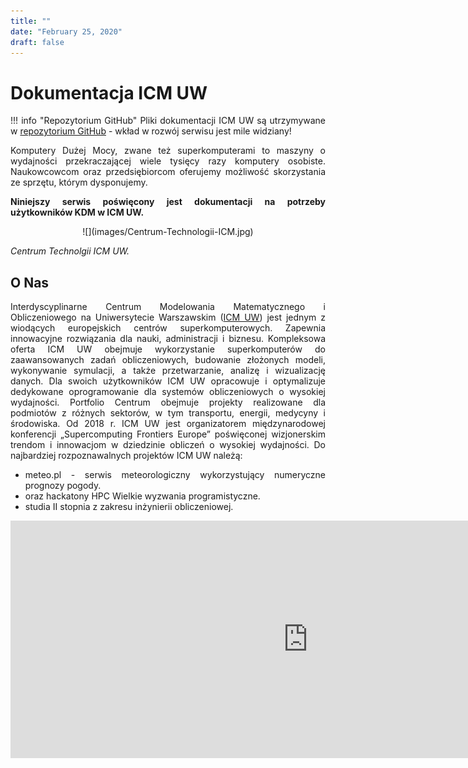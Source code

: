 ```yaml
---
title: ""
date: "February 25, 2020"
draft: false
---
```


<style>
body {text-align: justify}
</style>

# Dokumentacja ICM UW

!!! info "Repozytorium GitHub"
    Pliki dokumentacji ICM UW są utrzymywane w [repozytorium GitHub] - wkład w rozwój serwisu jest mile widziany!

[repozytorium GitHub]: https://github.com/icm-uw/hpc-docs/tree/master

Komputery Dużej Mocy, zwane też superkomputerami to maszyny o wydajności przekraczającej wiele tysięcy razy komputery osobiste.
Naukowcowcom oraz przedsiębiorcom oferujemy możliwość skorzystania ze sprzętu, którym dysponujemy.

**Niniejszy serwis poświęcony jest dokumentacji na potrzeby użytkowników KDM w ICM UW.**

<center> ![](images/Centrum-Technologii-ICM.jpg) </center>

*Centrum Technolgii ICM UW.*

## O Nas

Interdyscyplinarne Centrum Modelowania Matematycznego i Obliczeniowego na Uniwersytecie Warszawskim
([ICM UW](https://icm.edu.pl/)) jest jednym z wiodących europejskich centrów superkomputerowych.
Zapewnia innowacyjne rozwiązania dla nauki, administracji i biznesu.
Kompleksowa oferta ICM UW obejmuje wykorzystanie superkomputerów do zaawansowanych zadań obliczeniowych, budowanie złożonych modeli, wykonywanie symulacji, a także przetwarzanie, analizę i wizualizację danych.
Dla swoich użytkowników ICM UW opracowuje i optymalizuje dedykowane oprogramowanie dla systemów obliczeniowych o wysokiej wydajności. Portfolio Centrum obejmuje projekty realizowane dla podmiotów z różnych sektorów, w tym transportu, energii, medycyny i środowiska.
Od 2018 r. ICM UW jest organizatorem międzynarodowej konferencji „Supercomputing Frontiers Europe” poświęconej wizjonerskim trendom i innowacjom w dziedzinie obliczeń o wysokiej wydajności.
Do najbardziej rozpoznawalnych projektów ICM UW należą:

- meteo.pl - serwis meteorologiczny wykorzystujący numeryczne prognozy pogody.
- oraz hackatony HPC Wielkie wyzwania programistyczne.
- studia II stopnia z zakresu inżynierii obliczeniowej.

<iframe width="952" height="380" src="https://www.youtube.com/embed/S5bn9t2EHV8" frameborder="0" allow="accelerometer; autoplay; encrypted-media; gyroscope; picture-in-picture" allowfullscreen></iframe>
